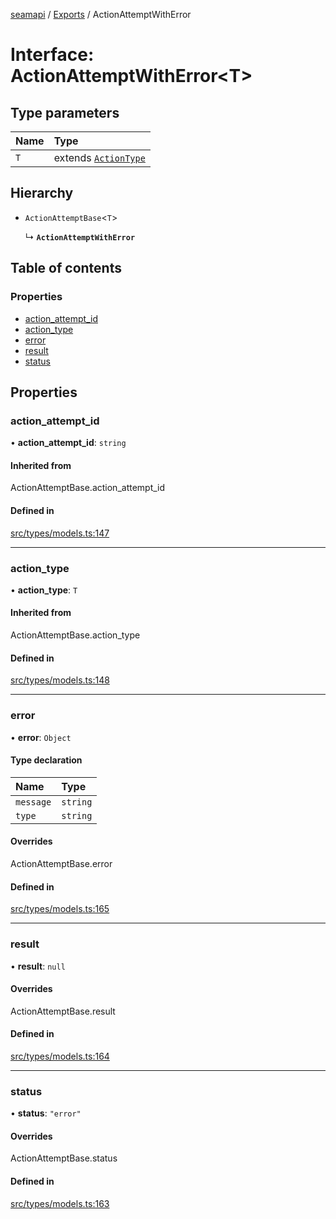 [seamapi](../README.md) / [Exports](../modules.md) / ActionAttemptWithError

# Interface: ActionAttemptWithError<T\>

## Type parameters

| Name | Type |
| :------ | :------ |
| `T` | extends [`ActionType`](../modules.md#actiontype) |

## Hierarchy

- `ActionAttemptBase`<`T`\>

  ↳ **`ActionAttemptWithError`**

## Table of contents

### Properties

- [action\_attempt\_id](ActionAttemptWithError.md#action_attempt_id)
- [action\_type](ActionAttemptWithError.md#action_type)
- [error](ActionAttemptWithError.md#error)
- [result](ActionAttemptWithError.md#result)
- [status](ActionAttemptWithError.md#status)

## Properties

### action\_attempt\_id

• **action\_attempt\_id**: `string`

#### Inherited from

ActionAttemptBase.action\_attempt\_id

#### Defined in

[src/types/models.ts:147](https://github.com/seamapi/javascript/blob/main/src/types/models.ts#L147)

___

### action\_type

• **action\_type**: `T`

#### Inherited from

ActionAttemptBase.action\_type

#### Defined in

[src/types/models.ts:148](https://github.com/seamapi/javascript/blob/main/src/types/models.ts#L148)

___

### error

• **error**: `Object`

#### Type declaration

| Name | Type |
| :------ | :------ |
| `message` | `string` |
| `type` | `string` |

#### Overrides

ActionAttemptBase.error

#### Defined in

[src/types/models.ts:165](https://github.com/seamapi/javascript/blob/main/src/types/models.ts#L165)

___

### result

• **result**: ``null``

#### Overrides

ActionAttemptBase.result

#### Defined in

[src/types/models.ts:164](https://github.com/seamapi/javascript/blob/main/src/types/models.ts#L164)

___

### status

• **status**: ``"error"``

#### Overrides

ActionAttemptBase.status

#### Defined in

[src/types/models.ts:163](https://github.com/seamapi/javascript/blob/main/src/types/models.ts#L163)
